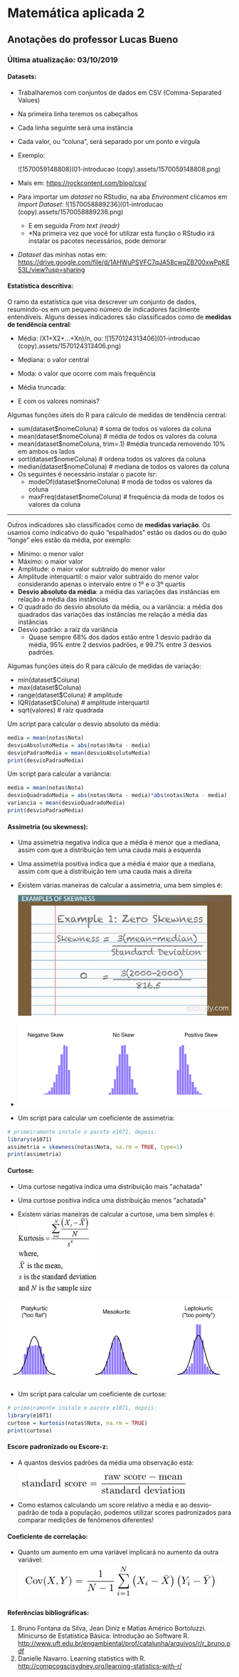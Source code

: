 # Matemática aplicada 2

## Anotações do professor Lucas Bueno

### Última atualização: 03/10/2019

#### Datasets:

- Trabalharemos com conjuntos de dados em CSV (Comma-Separated Values)

- Na primeira linha teremos os cabeçalhos

- Cada linha seguinte será uma instância

- Cada valor, ou “coluna”, será separado por um ponto e vírgula

- Exemplo:

     ![1570059148808](01-introducao (copy).assets/1570059148808.png)

- Mais em: https://rockcontent.com/blog/csv/

- Para importar um *dataset* no RStudio, na aba *Environment* clicamos em *Import Dataset*: ![1570058889236](01-introducao (copy).assets/1570058889236.png)

    - E em seguida *From text (readr)*
    - *Na primeira vez que você for utilizar esta função o RStudio irá instalar os pacotes necessários, pode demorar
    
- *Dataset* das minhas notas em: https://drive.google.com/file/d/1AHWuPSVFC7qJA58cwqZB700xwPpKE53L/view?usp=sharing

#### Estatística descritiva:

O ramo da estatística que visa descrever um conjunto de dados, resumindo-os em um pequeno número de indicadores facilmente entendíveis. Alguns desses indicadores são classificados como de **medidas de tendência central**:

- Média:  (X1+X2+…+Xn)/n, ou: ![1570124313406](01-introducao (copy).assets/1570124313406.png)
- Mediana: o valor central
- Moda: o valor que ocorre com mais frequência

- Média truncada: 
- E com os valores nominais?

Algumas funções úteis do R para cálculo de medidas de tendência central:

- sum(dataset$nomeColuna) # soma de todos os valores da coluna
- mean(dataset$nomeColuna) # média de todos os valores da coluna
- mean(dataset$nomeColuna, trim=.1) #média truncada removendo 10% em ambos os lados
- sort(dataset$nomeColuna) # ordena todos os valores da coluna
- median(dataset$nomeColuna) # mediana de todos os valores da coluna
- Os seguintes é necessário instalar o pacote lsr:
    - modeOf(dataset$nomeColuna) # moda de todos os valores da coluna
    - maxFreq(dataset$nomeColuna) # frequência da moda de todos os valores da coluna

------

Outros indicadores são classificados como de **medidas variação**. Os usamos como indicativo do quão “espalhados” estão os dados ou do quão “longe” eles estão da média, por exemplo:

- Mínimo: o menor valor
- Máximo: o maior valor
- Amplitude: o maior valor subtraído do menor valor
- Amplitude interquartil: o maior valor subtraído do menor valor considerando apenas o intervalo entre o 1º e o 3º quartis
- **Desvio absoluto da média**: a média das variações das instâncias em relação a média das instâncias
- O quadrado do desvio absoluto da média, ou a variância: a média dos quadrados das variações das instâncias me relação a média das instâncias
- Desvio padrão: a raíz da variância
    - Quase sempre 68% dos dados estão entre 1 desvio padrão da média, 95% entre 2 desvios padrões, e 99.7% entre 3 desvios padrões.

Algumas funções úteis do R para cálculo de medidas de variação:

- min(dataset$Coluna)
- max(dataset$Coluna)
- range(dataset$Coluna) # amplitude
- IQR(dataset$Coluna) # amplitude interquartil
- sqrt(valores) # raíz quadrada

Um script para calcular o desvio absoluto da média:
```R
media = mean(notas$Nota)
desvioAbsolutoMedia = abs(notas$Nota - media)
desvioPadraoMedia = mean(desvioAbsolutoMedia)
print(desvioPadraoMedia)
```

Um script para calcular a variância:
```R
media = mean(notas$Nota)
desvioQuadradoMedia = abs(notas$Nota - media)*abs(notas$Nota - media)
variancia = mean(desvioQuadradoMedia)
print(desvioPadraoMedia)
```

#### Assimetria (ou skewness):
 - Uma assimetria negativa indica que a média é menor que a mediana, assim com que a distribuição tem uma cauda mais a esquerda

 - Uma assimetria positiva indica que a média é maior que a mediana, assim com que a distribuição tem uma cauda mais a direita

 - Existem várias maneiras de calcular a assimetria, uma bem simples é:

    ![Resultado de imagem para skewness formula](02-estatistica-descritiva.assets/skewness-in-statistics-definition-formula-and-examples_thumbnail_126941.jpg)
 - ![1571946647557](02-estatistica-descritiva.assets/1571946647557.png)
 - Um script para calcular um coeficiente de assimetria:
```R
# primeiramente instale o pacote e1071, depois:
library(e1071)
assimetria = skewness(notas$Nota, na.rm = TRUE, type=1)
print(assimetria)
```
#### Curtose:
 - Uma curtose negativa indica uma distribuição mais "achatada"

 - Uma curtose positiva indica uma distribuição menos "achatada"

 - Existem várias maneiras de calcular a curtose, uma bem simples é:
    ![Resultado de imagem para kurtosis formula](02-estatistica-descritiva.assets/DC-2195V1.gif)

  ![1571947105751](02-estatistica-descritiva.assets/1571947105751.png)

 - Um script para calcular um coeficiente de curtose:
```R
# primeiramente instale o pacote e1071, depois:
library(e1071)
curtose = kurtosis(notas$Nota, na.rm = TRUE)
print(curtose)
```
#### Escore padronizado ou Escore-z:
 - A quantos desvios padrões da média uma observação está:
    ![image-20191102151026940](02-estatistica-descritiva.assets/image-20191102151026940.png)
 - Como estamos calculando um score relativo a média e ao desvio-padrão de toda a população, podemos utilizar scores padronizados para comparar medições de fenômenos diferentes!

#### Coeficiente de correlação:
 - Quanto um aumento em uma variável implicará no aumento da outra variável:
![image-20191102153246023](02-estatistica-descritiva.assets/image-20191102153246023.png)


#### Referências bibliográficas:

1. Bruno Fontana da Silva, Jean Diniz e Matias Américo Bortoluzzi. Minicurso de Estatística Básica: Introdução ao Software R. http://www.uft.edu.br/engambiental/prof/catalunha/arquivos/r/r_bruno.pdf
2. Danielle Navarro. Learning statistics with R. http://compcogscisydney.org/learning-statistics-with-r/
